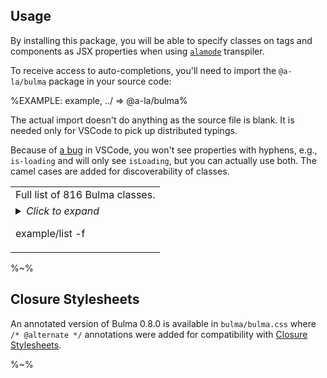 ## Usage

By installing this package, you will be able to specify classes on tags and components as JSX properties when using [`alamode`](https://github.com/a-la/alamode) transpiler.

To receive access to auto-completions, you'll need to import the `@a-la/bulma` package in your source code:

%EXAMPLE: example, ../ => @a-la/bulma%

The actual import doesn't do anything as the source file is blank. It is needed only for VSCode to pick up distributed typings.

Because of [a bug](https://github.com/microsoft/TypeScript/issues/28905) in VSCode, you won't see properties with hyphens, e.g., `is-loading` and will only see `isLoading`, but you can actually use both. The camel cases are added for discoverability of classes.

<table>
<tr><td>
Full list of 816 Bulma classes.
</td></tr><tr><td>
<details>
<summary>
<em>Click to expand</em>

<fork>example/list -f</fork>
</summary>

<fork>example/list</fork>
</details>
</td></tr>
</table>

%~%

## Closure Stylesheets

An annotated version of Bulma 0.8.0 is available in `bulma/bulma.css` where `/* @alternate */` annotations were added for compatibility with [Closure Stylesheets](https://github.com/artdecocode/closure-stylsheets-java).

%~%